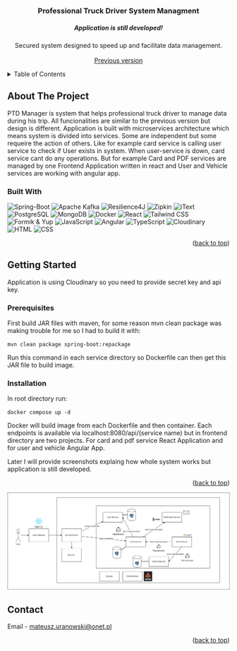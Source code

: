 <a name="readme-top"></a>
<!-- PROJECT LOGO -->
<br />
<div align="center">

  <h3 align="center">Professional Truck Driver System Managment</h3>
  
  <h5 align="center">Application is still developed!</h5>

  <p align="center">
    Secured system designed to speed up and facilitate data management.
    <br />
    <br />
    <a href="https://github.com/mateusz-uran/PTD-Manager">Previous version</a>
  </p>
</div>

<!-- TABLE OF CONTENTS -->
<details>
  <summary>Table of Contents</summary>
  <ol>
    <li>
      <a href="#about-the-project">About The Project</a>
      <ul>
        <li><a href="#built-with">Built With</a></li>
      </ul>
    </li>
    <li>
      <a href="#getting-started">Getting Started</a>
      <ul>
        <li><a href="#prerequisites">Prerequisites</a></li>
        <li><a href="#installation">Installation</a></li>
      </ul>
    </li>
    <li><a href="#contact">Contact</a></li>
  </ol>
</details>

<!-- ABOUT THE PROJECT -->
## About The Project

PTD Manager is system that helps professional truck driver to manage data during his trip.
All funcionalities are similar to the previous version but design is different. Application is built with microservices architecture
which means system is divided into services. Some are independent but some requeire the action of others. Like for example card service
is calling user service to check if User exists in system. When user-service is down, card service cant do any operations. But for example
Card and PDF services are managed by one Frontend Application written in react and User and Vehicle services are working with angular app.


### Built With

![Spring-Boot][Spring-Boot]
![Apache Kafka][Apache Kafka]
![Resilience4J][Resilience4J]
![Zipkin][Zipkin]
![iText][iText]
![PostgreSQL][PostgreSQL]
![MongoDB][MongoDB]
![Docker][Docker]
![React][React]
![Tailwind CSS][Tailwind CSS]
![Formik & Yup][Formik & Yup]
![JavaScript][JavaScript]
![Angular][Angular]
![TypeScript][TypeScript]
![Cloudinary][Cloudinary]
![HTML][HTML]
![CSS][CSS]

<p align="right">(<a href="#readme-top">back to top</a>)</p>

<!-- GETTING STARTED -->
## Getting Started

Application is using Cloudinary so you need to provide secret key and api key.

### Prerequisites

First build JAR files with maven, for some reason mvn clean package was making trouble for me
so I had to build it with:
```
mvn clean package spring-boot:repackage

```
Run this command in each service directory so Dockerfile can then get this JAR file to build image.

### Installation

In root directory run:
```
docker compose up -d

```
Docker will build image from each Dockerfile and then container. Each endpoints is available via localhost:8080/api/(service name)
but in frontend directory are two projects. 
For card and pdf service React Application and for user and vehicle Angular App.

Later I will provide screenshots explaing how whole system works but application is still developed.

<p align="right">(<a href="#readme-top">back to top</a>)</p>

![diagram]

<!-- CONTACT -->
## Contact

Email - mateusz.uranowski@onet.pl

<p align="right">(<a href="#readme-top">back to top</a>)</p>


[Spring-Boot]: https://img.shields.io/badge/Spring--Boot-black?logo=springboot&logoColor=6DB33F
[Apache Kafka]: https://img.shields.io/badge/Apache_Kafka-000?logo=Apache+Kafka
[Resilience4J]: https://img.shields.io/badge/Resilience4j_-000
[Zipkin]: https://img.shields.io/badge/Zipkin-fe7139
[iText]: https://img.shields.io/badge/iText-ff9f18
[PostgreSQL]: https://img.shields.io/badge/PostgreSQL-336691?logo=PostgreSQL&logoColor=fff
[MongoDB]: https://img.shields.io/badge/PostgreSQL-4faa41?logo=MongoDB&logoColor=fff
[Docker]: https://img.shields.io/badge/Docker-139fdc?logo=Docker&logoColor=fff
[React]: https://img.shields.io/badge/React-black?logo=react
[Tailwind CSS]: https://img.shields.io/badge/Tailwind_CSS-38bdf8?logo=Tailwind+CSS&logoColor=fff
[Formik & Yup]: https://img.shields.io/badge/Formik_%26_Yup-0052cc
[Angular]: https://img.shields.io/badge/Angular-c3002f?logo=Angular
[Cloudinary]: https://img.shields.io/badge/Cloudinary-3448c5
[HTML]: https://img.shields.io/badge/HTML-white?logo=html5
[CSS]: https://img.shields.io/badge/CSS-264ee4?logo=css3
[JavaScript]: https://img.shields.io/badge/JavaScript-black?logo=javascript
[TypeScript]: https://img.shields.io/badge/TypeScript-000?logo=TypeScript


[diagram]: diagram.png
